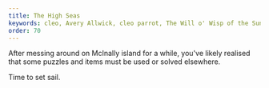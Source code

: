 ```yaml
---
title: The High Seas
keywords: cleo, Avery Allwick, cleo parrot, The Will o' Wisp of the Sunken Gallery, how to use the boat cleo
order: 70
---
```


After messing around on McInally island for a while, you've likely realised that some puzzles and items must be used or solved elsewhere.

Time to set sail.


